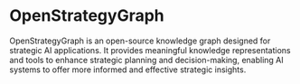 # OpenStrategyGraph
OpenStrategyGraph is an open-source knowledge graph designed for strategic AI applications. It provides meaningful knowledge representations and tools to enhance strategic planning and decision-making, enabling AI systems to offer more informed and effective strategic insights.
